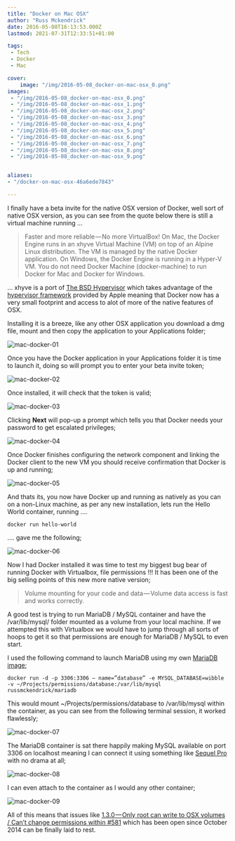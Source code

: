 ```yaml
---
title: "Docker on Mac OSX"
author: "Russ Mckendrick"
date: 2016-05-08T16:13:53.000Z
lastmod: 2021-07-31T12:33:51+01:00

tags:
 - Tech
 - Docker
 - Mac

cover:
    image: "/img/2016-05-08_docker-on-mac-osx_0.png" 
images:
 - "/img/2016-05-08_docker-on-mac-osx_0.png"
 - "/img/2016-05-08_docker-on-mac-osx_1.png"
 - "/img/2016-05-08_docker-on-mac-osx_2.png"
 - "/img/2016-05-08_docker-on-mac-osx_3.png"
 - "/img/2016-05-08_docker-on-mac-osx_4.png"
 - "/img/2016-05-08_docker-on-mac-osx_5.png"
 - "/img/2016-05-08_docker-on-mac-osx_6.png"
 - "/img/2016-05-08_docker-on-mac-osx_7.png"
 - "/img/2016-05-08_docker-on-mac-osx_8.png"
 - "/img/2016-05-08_docker-on-mac-osx_9.png"


aliases:
- "/docker-on-mac-osx-46a6ede7843"

---
```


I finally have a beta invite for the native OSX version of Docker, well sort of native OSX version, as you can see from the quote below there is still a virtual machine running …

> Faster and more reliable — No more VirtualBox! On Mac, the Docker Engine runs in an xhyve Virtual Machine (VM) on top of an Alpine Linux distribution. The VM is managed by the native Docker application. On Windows, the Docker Engine is running in a Hyper-V VM. You do not need Docker Machine (docker-machine) to run Docker for Mac and Docker for Windows.

… xhyve is a port of [The BSD Hypervisor](http://www.bhyve.org) which takes advantage of the [hypervisor framework](https://developer.apple.com/library/mac/documentation/DriversKernelHardware/Reference/Hypervisor/index.html) provided by Apple meaning that Docker now has a very small footprint and access to alot of more of the native features of OSX.

Installing it is a breeze, like any other OSX application you download a dmg file, mount and then copy the application to your Applications folder;

![mac-docker-01](/img/2016-05-08_docker-on-mac-osx_1.png)

Once you have the Docker application in your Applications folder it is time to launch it, doing so will prompt you to enter your beta invite token;

![mac-docker-02](/img/2016-05-08_docker-on-mac-osx_2.png)

Once installed, it will check that the token is valid;

![mac-docker-03](/img/2016-05-08_docker-on-mac-osx_3.png)

Clicking **Next** will pop-up a prompt which tells you that Docker needs your password to get escalated privileges;

![mac-docker-04](/img/2016-05-08_docker-on-mac-osx_4.png)

Once Docker finishes configuring the network component and linking the Docker client to the new VM you should receive confirmation that Docker is up and running;

![mac-docker-05](/img/2016-05-08_docker-on-mac-osx_5.png)

And thats its, you now have Docker up and running as natively as you can on a non-Linux machine, as per any new installation, lets run the Hello World container, running ….

```
docker run hello-world
```

…. gave me the following;

![mac-docker-06](/img/2016-05-08_docker-on-mac-osx_6.png)

Now I had Docker installed it was time to test my biggest bug bear of running Docker with Virtualbox, file permissions !!! It has been one of the big selling points of this new more native version;

> Volume mounting for your code and data — Volume data access is fast and works correctly.

A good test is trying to run MariaDB / MySQL container and have the /var/lib/mysql/ folder mounted as a volume from your local machine. If we attempted this with Virtualbox we would have to jump through all sorts of hoops to get it so that permissions are enough for MariaDB / MySQL to even start.

I used the following command to launch MariaDB using my own [MariaDB image](https://hub.docker.com/r/russmckendrick/mariadb/);

```
docker run -d -p 3306:3306 — name=”database” -e MYSQL_DATABASE=wibble -v ~/Projects/permissions/database:/var/lib/mysql russmckendrick/mariadb
```

This would mount ~/Projects/permissions/database to /var/lib/mysql within the container, as you can see from the following terminal session, it worked flawlessly;

![mac-docker-07](/img/2016-05-08_docker-on-mac-osx_7.png)

The MariaDB container is sat there happily making MySQL available on port 3306 on localhost meaning I can connect it using something like [Sequel Pro](http://www.sequelpro.com/) with no drama at all;

![mac-docker-08](/img/2016-05-08_docker-on-mac-osx_8.png)

I can even attach to the container as I would any other container;

![mac-docker-09](/img/2016-05-08_docker-on-mac-osx_9.png)

All of this means that issues like [1.3.0 — Only root can write to OSX volumes / Can’t change permissions within #581](https://github.com/boot2docker/boot2docker/issues/581) which has been open since October 2014 can be finally laid to rest.
